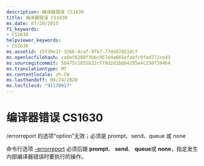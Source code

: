 ```yaml
---
description: 编译器错误 CS1630
title: 编译器错误 CS1630
ms.date: 07/20/2015
f1_keywords:
- CS1630
helpviewer_keywords:
- CS1630
ms.assetid: 15f39e1f-326b-4caf-9fb7-77ddd7851dcf
ms.openlocfilehash: ca8ef6288f3bbc957eda665efabfc9fad772ce43
ms.sourcegitcommit: 5b475c1855b32cf78d2d1bbb4295e4c236f39464
ms.translationtype: MT
ms.contentlocale: zh-CN
ms.lasthandoff: 09/24/2020
ms.locfileid: "91170917"
---
```

# <a name="compiler-error-cs1630"></a>编译器错误 CS1630

/errorreport 的选项“option”无效；必须是 prompt、send、queue 或 none  
  
 命令行选项 [-errorreport](../language-reference/compiler-options/errorreport-compiler-option.md) 必须后跟 **prompt**、 **send**、 **queue**或 **none**，指定发生内部编译器错误时要执行的操作。
